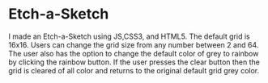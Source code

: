 # Etch-a-Sketch

I made an Etch-a-Sketch using JS,CSS3, and HTML5. The default grid is 16x16. Users can change the grid size from any number between 2 and 64. The user also has the option to change the default color of grey to rainbow by clicking the rainbow button. If the user presses the clear button then the grid is cleared of all color and returns to the original default grid grey color.

